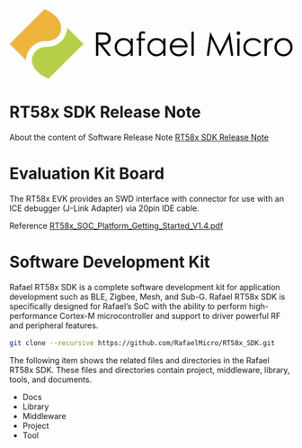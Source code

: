 ![image](https://github.com/RafaelMicro/RT58x_SDK/blob/main/Docs/RT58x_SDK_Reference_Guide/logo.JPG)

# RT58x SDK Release Note
 About the content of Software Release Note
[RT58x SDK Release Note](https://github.com/RafaelMicro/RT58x_SDK/blob/main/RT58x_SDK_Release_Notes.pdf "link")

# Evaluation Kit Board
The RT58x EVK provides an SWD interface with connector for use with an ICE debugger (J-Link Adapter) via 20pin IDE cable.

Reference [RT58x_SOC_Platform_Getting_Started_V1.4.pdf](https://github.com/RafaelMicro/RT58x_SDK/blob/main/Docs/%5BSW_01%5DRT58x_SOC_Platform_Getting_Started_V1.4.pdf "link")
 
# Software Development Kit
 Rafael RT58x SDK is a complete software development kit for application development such as BLE, Zigbee, Mesh, and Sub-G.
 Rafael RT58x SDK is specifically designed for Rafael’s SoC with the ability to perform high-performance Cortex-M microcontroller and support to driver powerful RF and peripheral features.
 
 ```bash
git clone --recursive https://github.com/RafaelMicro/RT58x_SDK.git

```

 The following item shows the related files and directories in the Rafael RT58x SDK. 
 These files and directories contain project, middleware, library, tools, and documents.
 - Docs
 - Library
 - Middleware
 - Project
 - Tool
